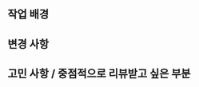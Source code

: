 ## 작업 배경
<!-- 이 작업이 왜 필요한지 알려주세요. -->

## 변경 사항
<!-- 이 PR이 머지되면 어떤 부분이 변경/추가되나요? -->

## 고민 사항 / 중점적으로 리뷰받고 싶은 부분 <!-- 선택 사항 -->
<!-- 리뷰어들이 함께 고민해주었으면 하는 부분이 있나요? -->